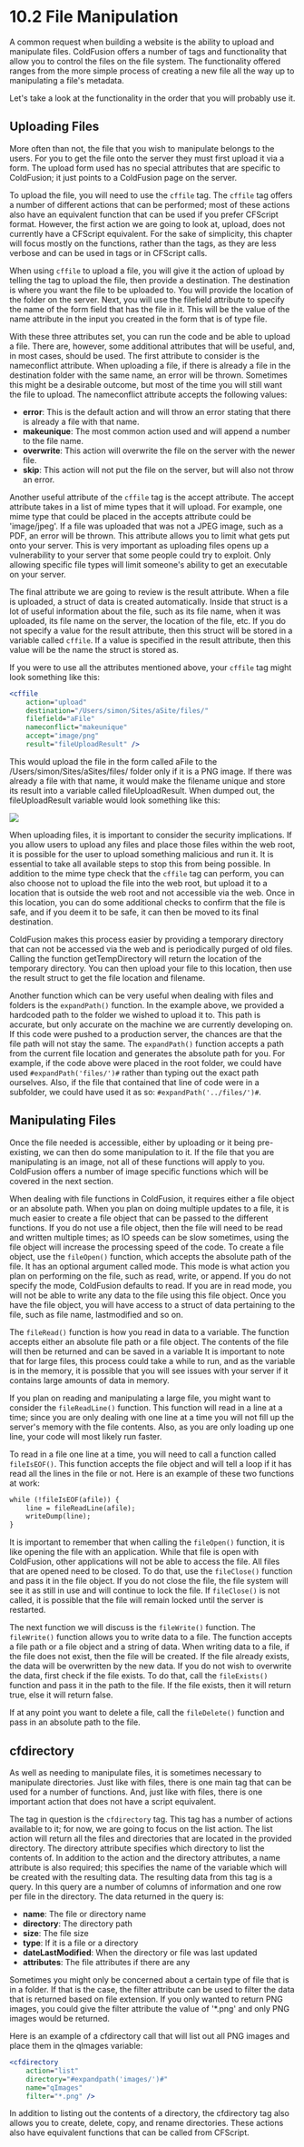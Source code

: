 # 10.2 File Manipulation

A common request when building a website is the ability to upload and manipulate files. ColdFusion offers a number of tags and functionality that allow you to control the files on the file system. The functionality offered ranges from the more simple process of creating a new file all the way up to manipulating a file's metadata.

Let's take a look at the functionality in the order that you will probably use it.

## Uploading Files

More often than not, the file that you wish to manipulate belongs to the users. For you to get the file onto the server they must first upload it via a form. The upload form used has no special attributes that are specific to ColdFusion; it just points to a ColdFusion page on the server.

To upload the file, you will need to use the `cffile` tag. The `cffile` tag offers a number of different actions that can be performed; most of these actions also have an equivalent function that can be used if you prefer CFScript format. However, the first action we are going to look at, upload, does not currently have a CFScript equivalent. For the sake of simplicity, this chapter will focus mostly on the functions, rather than the tags, as they are less verbose and can be used in tags or in CFScript calls.

When using `cffile` to upload a file, you will give it the action of upload by telling the tag to upload the file, then provide a destination. The destination is where you want the file to be uploaded to. You will provide the location of the folder on the server. Next, you will use the filefield attribute to specify the name of the form field that has the file in it. This will be the value of the name attribute in the input you created in the form that is of type file.

With these three attributes set, you can run the code and be able to upload a file. There are, however, some additional attributes that will be useful, and, in most cases, should be used. The first attribute to consider is the nameconflict attribute. When uploading a file, if there is already a file in the destination folder with the same name, an error will be thrown. Sometimes this might be a desirable outcome, but most of the time you will still want the file to upload. The nameconflict attribute accepts the following values:

- **error**: This is the default action and will throw an error stating that there is already a file with that name.
- **makeunique**: The most common action used and will append a number to the file name.
- **overwrite**: This action will overwrite the file on the server with the newer file.
- **skip**: This action will not put the file on the server, but will also not throw an error.

Another useful attribute of the `cffile` tag is the accept attribute. The accept attribute takes in a list of mime types that it will upload. For example, one mime type that could be placed in the accepts attribute could be 'image/jpeg'. If a file was uploaded that was not a JPEG image, such as a PDF, an error will be thrown. This attribute allows you to limit what gets put onto your server. This is very important as uploading files opens up a vulnerability to your server that some people could try to exploit. Only allowing specific file types will limit someone's ability to get an executable on your server.

The final attribute we are going to review is the result attribute. When a file is uploaded, a struct of data is created automatically. Inside that struct is a lot of useful information about the file, such as its file name, when it was uploaded, its file name on the server, the location of the file, etc. If you do not specify a value for the result attribute, then this struct will be stored in a variable called `cffile`. If a value is specified in the result attribute, then this value will be the name the struct is stored as.

If you were to use all the attributes mentioned above, your `cffile` tag might look something like this:

```cfml
<cffile
    action="upload"
    destination="/Users/simon/Sites/aSite/files/"
    filefield="aFile"
    nameconflict="makeunique"
    accept="image/png"
    result="fileUploadResult" />
```

This would upload the file in the form called aFile to the /Users/simon/Sites/aSites/files/ folder only if it is a PNG image. If there was already a file with that name, it would make the filename unique and store its result into a variable called fileUploadResult. When dumped out, the fileUploadResult variable would look something like this:

![](img/filemanipulation_file_upload_dump.png)

When uploading files, it is important to consider the security implications. If you allow users to upload any files and place those files within the web root, it is possible for the user to upload something malicious and run it. It is essential to take all available steps to stop this from being possible. In addition to the mime type check that the `cffile` tag can perform, you can also choose not to upload the file into the web root, but upload it to a location that is outside the web root and not accessible via the web. Once in this location, you can do some additional checks to confirm that the file is safe, and if you deem it to be safe, it can then be moved to its final destination.

ColdFusion makes this process easier by providing a temporary directory that can not be accessed via the web and is periodically purged of old files. Calling the function getTempDirectory will return the location of the temporary directory. You can then upload your file to this location, then use the result struct to get the file location and filename.

Another function which can be very useful when dealing with files and folders is the `expandPath()` function. In the example above, we provided a hardcoded path to the folder we wished to upload it to. This path is accurate, but only accurate on the machine we are currently developing on. If this code were pushed to a production server, the chances are that the file path will not stay the same. The `expandPath()` function accepts a path from the current file location and generates the absolute path for you. For example, if the code above were placed in the root folder, we could have used `#expandPath('files/')#` rather than typing out the exact path ourselves. Also, if the file that contained that line of code were in a subfolder, we could have used it as so: `#expandPath('../files/')#`.

## Manipulating Files

Once the file needed is accessible, either by uploading or it being pre-existing, we can then do some manipulation to it. If the file that you are manipulating is an image, not all of these functions will apply to you. ColdFusion offers a number of image specific functions which will be covered in the next section.

When dealing with file functions in ColdFusion, it requires either a file object or an absolute path. When you plan on doing multiple updates to a file, it is much easier to create a file object that can be passed to the different functions. If you do not use a file object, then the file will need to be read and written multiple times; as IO speeds can be slow sometimes, using the file object will increase the processing speed of the code. To create a file object, use the `fileOpen()` function, which accepts the absolute path of the file. It has an optional argument called mode. This mode is what action you plan on performing on the file, such as read, write, or append. If you do not specify the mode, ColdFusion defaults to read. If you are in read mode, you will not be able to write any data to the file using this file object. Once you have the file object, you will have access to a struct of data pertaining to the file, such as file name, lastmodified and so on.

The `fileRead()` function is how you read in data to a variable. The function accepts either an absolute file path or a file object. The contents of the file will then be returned and can be saved in a variable It is important to note that for large files, this process could take a while to run, and as the variable is in the memory, it is possible that you will see issues with your server if it contains large amounts of data in memory.

If you plan on reading and manipulating a large file, you might want to consider the `fileReadLine()` function. This function will read in a line at a time; since you are only dealing with one line at a time you will not fill up the server's memory with the file contents. Also, as you are only loading up one line, your code will most likely run faster.

To read in a file one line at a time, you will need to call a function called `fileIsEOF()`. This function accepts the file object and will tell a loop if it has read all the lines in the file or not. Here is an example of these two functions at work:

```cfml
while (!fileIsEOF(afile)) {
    line = fileReadLine(afile);
    writeDump(line);
}
```

It is important to remember that when calling the `fileOpen()` function, it is like opening the file with an application. While that file is open with ColdFusion, other applications will not be able to access the file. All files that are opened need to be closed. To do that, use the `fileClose()` function and pass it in the file object. If you do not close the file, the file system will see it as still in use and will continue to lock the file. If `fileClose()` is not called, it is possible that the file will remain locked until the server is restarted.

The next function we will discuss is the `fileWrite()` function. The `fileWrite()` function allows you to write data to a file. The function accepts a file path or a file object and a string of data. When writing data to a file, if the file does not exist, then the file will be created. If the file already exists, the data will be overwritten by the new data. If you do not wish to overwrite the data, first check if the file exists. To do that, call the `fileExists()` function and pass it in the path to the file. If the file exists, then it will return true, else it will return false.

If at any point you want to delete a file, call the `fileDelete()` function and pass in an absolute path to the file.

## cfdirectory

As well as needing to manipulate files, it is sometimes necessary to manipulate directories. Just like with files, there is one main tag that can be used for a number of functions. And, just like with files, there is one important action that does not have a script equivalent.

The tag in question is the `cfdirectory` tag. This tag has a number of actions available to it; for now, we are going to focus on the list action. The list action will return all the files and directories that are located in the provided directory. The directory attribute specifies which directory to list the contents of. In addition to the action and the directory attributes, a name attribute is also required; this specifies the name of the variable which will be created with the resulting data. The resulting data from this tag is a query. In this query are a number of columns of information and one row per file in the directory. The data returned in the query is:

- **name**: The file or directory name
- **directory**: The directory path
- **size**: The file size
- **type**: If it is a file or a directory
- **dateLastModified**: When the directory or file was last updated
- **attributes**: The file attributes if there are any

Sometimes you might only be concerned about a certain type of file that is in a folder. If that is the case, the filter attribute can be used to filter the data that is returned based on file extension. If you only wanted to return PNG images, you could give the filter attribute the value of '\*.png' and only PNG images would be returned.

Here is an example of a cfdirectory call that will list out all PNG images and place them in the qImages variable:

```cfml
<cfdirectory
    action="list"
    directory="#expandpath('images/')#"
    name="qImages"
    filter="*.png" />
```

In addition to listing out the contents of a directory, the cfdirectory tag also allows you to create, delete, copy, and rename directories. These actions also have equivalent functions that can be called from CFScript.